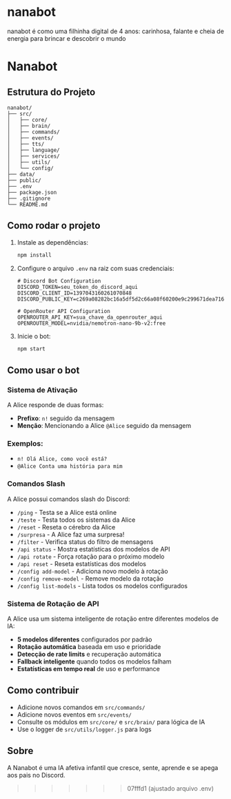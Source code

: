 
# nanabot
nanabot é como uma filhinha digital de 4 anos: carinhosa, falante e cheia de energia para brincar e descobrir o mundo 
# Nanabot

## Estrutura do Projeto

```
nanabot/
├── src/
│   ├── core/
│   ├── brain/
│   ├── commands/
│   ├── events/
│   ├── tts/
│   ├── language/
│   ├── services/
│   ├── utils/
│   └── config/
├── data/
├── public/
├── .env
├── package.json
├── .gitignore
└── README.md
```

## Como rodar o projeto

1. Instale as dependências:
   ```sh
   npm install
   ```

2. Configure o arquivo `.env` na raiz com suas credenciais:
   ```env
   # Discord Bot Configuration
   DISCORD_TOKEN=seu_token_do_discord_aqui
   DISCORD_CLIENT_ID=1397043160261070848
   DISCORD_PUBLIC_KEY=c269a08282bc16a5df5d2c66a08f60200e9c299671dea71662a7c89d498d1098
   
   # OpenRouter API Configuration
   OPENROUTER_API_KEY=sua_chave_da_openrouter_aqui
   OPENROUTER_MODEL=nvidia/nemotron-nano-9b-v2:free
   ```

3. Inicie o bot:
   ```sh
   npm start
   ```

## Como usar o bot

### Sistema de Ativação
A Alice responde de duas formas:
- **Prefixo**: `n!` seguido da mensagem
- **Menção**: Mencionando a Alice `@Alice` seguido da mensagem

### Exemplos:
- `n! Olá Alice, como você está?`
- `@Alice Conta uma história para mim`

### Comandos Slash
A Alice possui comandos slash do Discord:
- `/ping` - Testa se a Alice está online
- `/teste` - Testa todos os sistemas da Alice
- `/reset` - Reseta o cérebro da Alice
- `/surpresa` - A Alice faz uma surpresa!
- `/filter` - Verifica status do filtro de mensagens
- `/api status` - Mostra estatísticas dos modelos de API
- `/api rotate` - Força rotação para o próximo modelo
- `/api reset` - Reseta estatísticas dos modelos
- `/config add-model` - Adiciona novo modelo à rotação
- `/config remove-model` - Remove modelo da rotação
- `/config list-models` - Lista todos os modelos configurados

### Sistema de Rotação de API
A Alice usa um sistema inteligente de rotação entre diferentes modelos de IA:

- **5 modelos diferentes** configurados por padrão
- **Rotação automática** baseada em uso e prioridade
- **Detecção de rate limits** e recuperação automática
- **Fallback inteligente** quando todos os modelos falham
- **Estatísticas em tempo real** de uso e performance

## Como contribuir
- Adicione novos comandos em `src/commands/`
- Adicione novos eventos em `src/events/`
- Consulte os módulos em `src/core/` e `src/brain/` para lógica de IA
- Use o logger de `src/utils/logger.js` para logs

## Sobre
A Nanabot é uma IA afetiva infantil que cresce, sente, aprende e se apega aos pais no Discord.
>>>>>>> 07fffd1 (ajustado arquivo .env)
